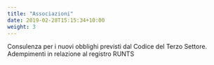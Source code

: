```yaml
---
title: "Associazioni"
date: 2019-02-28T15:15:34+10:00
weight: 3
---
```


Consulenza per i nuovi obblighi previsti dal Codice del Terzo Settore. Adempimenti in relazione al registro RUNTS
